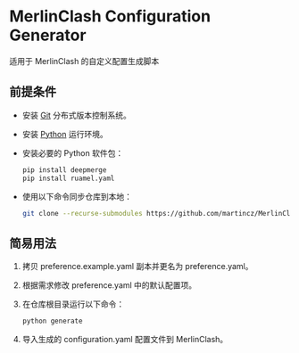 # MerlinClash Configuration Generator

适用于 MerlinClash 的自定义配置生成脚本

## 前提条件

* 安装 [Git](https://git-scm.com/) 分布式版本控制系统。

* 安装 [Python](https://www.python.org/) 运行环境。

* 安装必要的 Python 软件包：

    ```bash
    pip install deepmerge
    pip install ruamel.yaml
    ```

* 使用以下命令同步仓库到本地：

    ```bash
    git clone --recurse-submodules https://github.com/martincz/MerlinClash-Configuration-Generator.git
    ```

## 简易用法

1. 拷贝 preference.example.yaml 副本并更名为 preference.yaml。

2. 根据需求修改 preference.yaml 中的默认配置项。

3. 在仓库根目录运行以下命令：

    ```bash
    python generate
    ```

4. 导入生成的 configuration.yaml 配置文件到 MerlinClash。